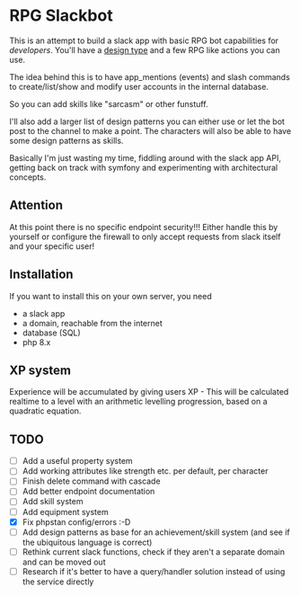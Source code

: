 # RPG Slackbot

This is an attempt to build a slack app with basic RPG bot capabilities for _developers_. You'll have a [design type](http://design-types.net/types.html) and a few RPG like actions you can use.

The idea behind this is to have app_mentions (events) and slash commands to create/list/show and modify user accounts in the internal database. 

So you can add skills like "sarcasm" or other funstuff.

I'll also add a larger list of design patterns you can either use or let the bot post to the channel to make a point. 
The characters will also be able to have some design patterns as skills.

Basically I'm just wasting my time, fiddling around with the slack app API, getting back on track with symfony and experimenting with architectural concepts.

## Attention

At this point there is no specific endpoint security!!!
Either handle this by yourself or configure the firewall to only accept requests from slack itself and your specific user!

## Installation

If you want to install this on your own server, you need 

* a slack app
* a domain, reachable from the internet
* database (SQL)
* php 8.x

## XP system

Experience will be accumulated by giving users XP - This will be calculated realtime to a level with an arithmetic levelling progression, based on a quadratic equation.

## TODO

* [ ] Add a useful property system
* [ ] Add working attributes like strength etc. per default, per character
* [ ] Finish delete command with cascade
* [ ] Add better endpoint documentation
* [ ] Add skill system
* [ ] Add equipment system
* [x] Fix phpstan config/errors :-D
* [ ] Add design patterns as base for an achievement/skill system (and see if the ubiquitous language is correct)
* [ ] Rethink current slack functions, check if they aren't a separate domain and can be moved out
* [ ] Research if it's better to have a query/handler solution instead of using the service directly
